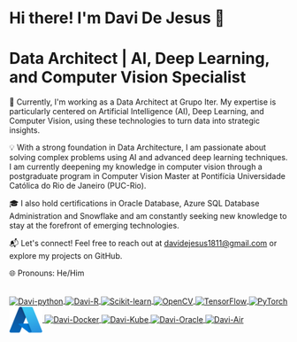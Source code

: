 # Hi there! I'm Davi De Jesus 👋
# Data Architect | AI, Deep Learning, and Computer Vision Specialist

🚀 Currently, I'm working as a Data Architect at Grupo Iter. My expertise is particularly centered on Artificial Intelligence (AI), Deep Learning, and Computer Vision, using these technologies to turn data into strategic insights.

💡 With a strong foundation in Data Architecture, I am passionate about solving complex problems using AI and advanced deep learning techniques. I am currently deepening my knowledge in computer vision through a postgraduate program in Computer Vision Master at Pontifícia Universidade Católica do Rio de Janeiro (PUC-Rio).

🎓 I also hold certifications in Oracle Database, Azure SQL Database Administration and Snowflake and am constantly seeking new knowledge to stay at the forefront of emerging technologies.

📬 Let's connect! Feel free to reach out at davidejesus1811@gmail.com or explore my projects on GitHub.

🌐 Pronouns: He/Him

<div align="center">
  <a href="https://github.com/davidejesus18">
</div>
<div style="display: inline_block"><br>
<img align="center" alt="Davi-python" height="50" width="60" src="https://cdn.jsdelivr.net/gh/devicons/devicon/icons/python/python-original.svg" />
<img align="center" alt="Davi-R" height="50" width="60" src="https://cdn.jsdelivr.net/gh/devicons/devicon/icons/r/r-original.svg" />
<img align="center" alt="Scikit-learn" height="50" width="60" src="https://upload.wikimedia.org/wikipedia/commons/0/05/Scikit_learn_logo_small.svg"/>
<img align="center" alt="OpenCV" height="50" width="60" src="https://upload.wikimedia.org/wikipedia/commons/3/32/OpenCV_Logo_with_text_svg_version.svg"/>
<img align="center" alt="TensorFlow" height="50" width="60" src="https://upload.wikimedia.org/wikipedia/commons/2/2d/Tensorflow_logo.svg"/>
<img align="center" alt="PyTorch" height="50" width="60" src="https://upload.wikimedia.org/wikipedia/commons/1/10/PyTorch_logo_icon.svg"/>
<img align="center" alt="Azure" height="50" width="60" src="https://raw.githubusercontent.com/devicons/devicon/master/icons/azure/azure-original.svg"/>
<img align="center" alt="Davi-Docker" height="50" width=60" src="https://cdn.jsdelivr.net/gh/devicons/devicon/icons/docker/docker-plain.svg" />
<img align="center" alt="Davi-Kube" height="50" width="60" src="https://cdn.jsdelivr.net/gh/devicons/devicon/icons/kubernetes/kubernetes-plain.svg" />
<img align="center" alt="Davi-Oracle" height="50" width="60" src="https://cdn.jsdelivr.net/gh/devicons/devicon/icons/oracle/oracle-original.svg" />
<img align="center" alt="Davi-Air" height="50" width="60" src="https://cwiki.apache.org/confluence/download/attachments/145723561/wordmark_1.svg"/>
</div>
 
##
#
